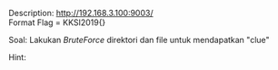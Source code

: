 Description:
http://192.168.3.100:9003/ <br />
Format Flag = KKSI2019{}

Soal: Lakukan <i>BruteForce</i> direktori dan file untuk mendapatkan "clue"

Hint:
